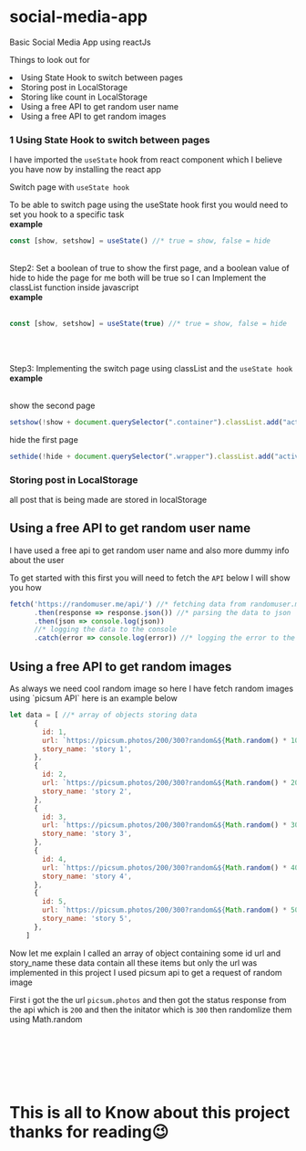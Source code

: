 # social-media-app
Basic Social Media App using reactJs

Things to look out for
<li>Using State Hook to switch between pages</li>
<li>Storing post in LocalStorage</li>
<li>Storing like count in LocalStorage</li>
<li>Using a free API to get random user name</li>
<li>Using a free API to get random images</li>

<h3>1 Using State Hook to switch between pages</h3>

I have imported the `useState` hook from react component which I believe you have now by installing the react app

Switch page with `useState hook`

To be able to switch page using the useState hook first you would need to set you hook to a specific task
<br>
<b>example</b>
<br>
```jsx
const [show, setshow] = useState() //* true = show, false = hide
```
<br>
Step2: Set a boolean of true to show the first page, and a boolean value of hide to hide the page
for me both will be true so I can Implement the classList function inside javascript
<br>
<b>example</b>
<br>
<br>

```jsx
const [show, setshow] = useState(true) //* true = show, false = hide
```

<br>
<br>

Step3: Implementing the switch page using classList and the `useState hook`
<b>example</b>
<br>
<br>

show the second page
```jsx
setshow(!show + document.querySelector(".container").classList.add("active"));
```

hide the first page
```jsx
sethide(!hide + document.querySelector(".wrapper").classList.add("active"));
```

<h3>Storing post in LocalStorage</h3>
all post that is being made are stored in localStorage

<h2>Using a free API to get random user name</h2>
I have used a free api to get random user name and also more dummy info about the user

To get started with this first you will need to fetch the `API` below I will show you how

```jsx
fetch('https://randomuser.me/api/') //* fetching data from randomuser.me
      .then(response => response.json()) //* parsing the data to json
      .then(json => console.log(json)) 
      //* logging the data to the console
      .catch(error => console.log(error)) //* logging the error to the console
```

<h2>Using a free API to get random images</h2>
As always we need cool random image so here I have fetch random images using `picsum API` here is an example below

```jsx
let data = [ //* array of objects storing data
      {
        id: 1,
        url: `https://picsum.photos/200/300?random&${Math.random() * 100}`,
        story_name: 'story 1',
      },
      {
        id: 2,
        url: `https://picsum.photos/200/300?random&${Math.random() * 200}`,
        story_name: 'story 2',
      },
      {
        id: 3,
        url: `https://picsum.photos/200/300?random&${Math.random() * 300}`,
        story_name: 'story 3',
      },
      {
        id: 4,
        url: `https://picsum.photos/200/300?random&${Math.random() * 400}`,
        story_name: 'story 4',
      },
      {
        id: 5,
        url: `https://picsum.photos/200/300?random&${Math.random() * 500}`,
        story_name: 'story 5',
      },
    ]
```

Now let me explain I called an array of object containing some id url and story_name these data contain all these items but only the url was implemented in this project I used picsum api to get a request of random image 

First i got the the url `picsum.photos` and then got the status response from the api which is `200` and then the initator which is `300` then randomlize them using Math.random

<br>
<br>
<br>
<br>
<br>

# This is all to Know about this project thanks for reading😉
